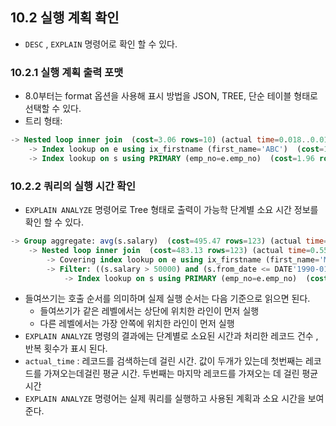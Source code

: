 ## 10.2 실행 계획 확인
- `DESC` , `EXPLAIN` 명령어로 확인 할 수 있다.


### 10.2.1 실행 계획 출력 포맷
- 8.0부터는 format 옵션을 사용해 표시 방법을 JSON, TREE, 단순 테이블 형태로 선택할 수 있다.
- 트리 형태:
```sql
-> Nested loop inner join  (cost=3.06 rows=10) (actual time=0.018..0.018 rows=0 loops=1)
    -> Index lookup on e using ix_firstname (first_name='ABC')  (cost=1.10 rows=1) (actual time=0.017..0.017 rows=0 loops=1)
    -> Index lookup on s using PRIMARY (emp_no=e.emp_no)  (cost=1.96 rows=10) (never executed)

```


### 10.2.2 쿼리의 실행 시간 확인
- `EXPLAIN ANALYZE` 명령어로 Tree 형태로 출력이 가능학 단계별 소요 시간 정보를 확인 할 수 있다.

```sql
-> Group aggregate: avg(s.salary)  (cost=495.47 rows=123) (actual time=1.168..74.057 rows=48 loops=1)
    -> Nested loop inner join  (cost=483.13 rows=123) (actual time=0.559..73.882 rows=48 loops=1)
        -> Covering index lookup on e using ix_firstname (first_name='Matt')  (cost=26.04 rows=233) (actual time=0.054..0.254 rows=233 loops=1)
        -> Filter: ((s.salary > 50000) and (s.from_date <= DATE'1990-01-01') and (s.to_date > DATE'1990-01-01'))  (cost=1.01 rows=1) (actual time=0.309..0.316 rows=0 loops=233)
            -> Index lookup on s using PRIMARY (emp_no=e.emp_no)  (cost=1.01 rows=10) (actual time=0.304..0.313 rows=10 loops=233)
```
- 들여쓰기는 호출 순서를 의미하며 실제 실행 순서는 다음 기준으로 읽으면 된다.
	- 들여쓰기가 같은 레벨에서는 상단에 위치한 라인이 먼저 실행
	- 다른 레벨에서는 가장 안쪽에 위치한 라인이 먼저 실행
- `EXPLAIN ANALYZE` 명령의 결과에는 단계별로 소요된 시간과 처리한 레코드 건수 , 반복 횟수가 표시 된다.
- `actual_time` : 레코드를 검색하는데 걸린 시간. 값이 두개가 있는데 첫번째는 레코드를 가져오는데걸린 평균 시간. 두번째는 마지막 레코드를 가져오는 데 걸린 평균 시간
- `EXPLAIN ANALYZE` 명령어는 실제 쿼리를 실행하고 사용된 계획과 소요 시간을 보여준다.